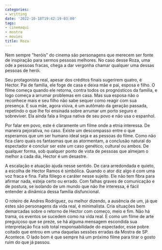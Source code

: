 ```yaml
---
categories:
- writting
date: '2022-10-18T19:42:19-03:00'
tags:
- cinemaqui
- mostra
- movies
title: Roza
---
```


Nem sempre "heróis" do cinema são personagens que merecem ser fonte de inspiração para sermos pessoas melhores. No caso desse Roza, uma ode a pessoas fracas, chega a dar vergonha chamar qualquer uma dessas pessoas de herói.

Seu protagonista real, apesar dos créditos finais sugerirem quatro, é Hector. Pai de família, ele foge de casa e deixa mãe e pai, esposa e filho. O filme começa quando ele retorna, contra todos os prognósticos da família, e logo começa a arrumar problemas em casa. Mas sua esposa não o reconhece mais e seu filho não sabe sequer como reagir com sua presença. E sua mãe, agora viúva, é um autômato da geração passada, repetindo o que lhe foi ensinada sobre arrumar um porto seguro e sobreviver. Ela ainda fala a língua nativa de seu povo e não usa o espanhol.

Por falar em povo, este é claramente um filme onde a etnia interessa. De maneira pejorativa, no caso. Existe um descompasso entre o que esperamos que um ser humano ideal seja e as pessoas do filme. Como não fica claro quais os fantasmas que as atormentam, a conclusão natural do espectador é concluir ser este um caso genético, cultural ou ambos. De qualquer forma, sob qualquer ponto de vista de pessoas que almejam o melhor a cada dia, Hector é um desastre.

A escalação e atuação ajuda nesse sentido. De cara arredondada e quieto, a escolha de Hector Ramos é simbólica. Quando o ator diz algo é com uma voz fraca e fina. Falta fôlego e caráter nesse sujeito. Ele não tem fibra para afirmar nada, esteja certo ou errado. Com falhas graves de comunicação e de postura, se isolando de um mundo que não lhe interessa, é fácil entender a dinâmica dessa família disfuncional.

O roteiro de Andres Rodriguez, ou melhor dizendo, a ausência de um, já que estes são personagens da vida real, é minimalista. Cria situações bem demarcadas sobre o retorno de Hector com começo, meio e fim. Não há trama, os eventos se sucedem como na vida real. E como um filme de arte preguiçoso que se preze, se há alguma mensagem escondida sua interpretação fica sob total responsabilidade do espectador, esse pobre coitado que entrou em uma daquelas sessões erradas da Mostra de SP. Acontece. O lado bom é que sempre há um próximo filme para tirar o gosto ruim do que já passou.